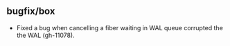 ## bugfix/box

* Fixed a bug when cancelling a fiber waiting in WAL queue corrupted the
  the WAL (gh-11078).
